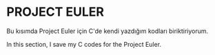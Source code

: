 # PROJECT EULER 


Bu kısımda Project Euler için C'de kendi yazdığım kodları biriktiriyorum.

In this section, I save my C codes for the Project Euler.
